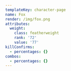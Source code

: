 ```yaml
---
templateKey: character-page
name: Fox
render: /img/fox.png
attributes:
  weight:
    class: featherweight
    rank: '72'
    value: '77'
killConfirms:
  - percentages: {}
combos:
  - percentages: {}
---
```


